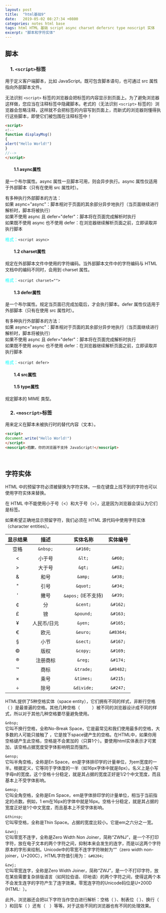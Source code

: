 ```yaml
---
layout: post
title:  "html基础9"
date:   2019-05-02 08:27:34 +0800
categories: notes html base
tags: html HTML 基础 script async charset defersrc type noscript 实体
excerpt: "脚本和字符实体"
---
```


## 脚本

### &emsp;1. `<script>`标签

用于定义客户端脚本，比如 JavaScript。既可包含脚本语句，也可通过 src 属性指向外部脚本文件。

无法识别 `<script>` 标签的浏览器会把标签的内容显示到页面上。为了避免浏览器这样做，您应当在注释标签中隐藏脚本。老式的（无法识别 `<script>` 标签的）浏览器会忽略注释，这样就不会把标签的内容写到页面上，而新式的浏览器则懂得执行这些脚本，即使它们被包围在注释标签中！

```html
<script>
<!--
function displayMsg()
{
alert("Hello World!")
}
//-->
</script> 
```

#### &emsp;&emsp;1.1 async属性

是一个布尔属性。async 属性一旦脚本可用，则会异步执行。async 属性仅适用于外部脚本（只有在使用 src 属性时）。

有多种执行外部脚本的方法：  
如果 async="async"：脚本相对于页面的其余部分异步地执行（当页面继续进行解析时，脚本将被执行）  
如果不使用 async 且 defer="defer"：脚本将在页面完成解析时执行  
如果既不使用 async 也不使用 defer：在浏览器继续解析页面之前，立即读取并执行脚本

<span style="color:aqua">格式：</span>`<script async>`

#### &emsp;&emsp;1.2 charset属性

规定在外部脚本文件中使用的字符编码。当外部脚本文件中的字符编码与 HTML 文档中的编码不同时，会用到 charset 属性。

<span style="color:aqua">格式：</span>`<script charset="">`

#### &emsp;&emsp;1.3 defer属性

是一个布尔属性。规定当页面已完成加载后，才会执行脚本。defer 属性仅适用于外部脚本（只有在使用 src 属性时）。

有多种执行外部脚本的方法：  
如果 async="async"：脚本相对于页面的其余部分异步地执行（当页面继续进行解析时，脚本将被执行）  
如果不使用 async 且 defer="defer"：脚本将在页面完成解析时执行  
如果既不使用 async 也不使用 defer：在浏览器继续解析页面之前，立即读取并执行脚本  

<span style="color:aqua">格式：</span>`<script defer>`

#### &emsp;&emsp;1.4 src属性

#### &emsp;&emsp;1.5 type属性

规定脚本的 MIME 类型。

### &emsp;2. `<noscript>`标签

用来定义在脚本未被执行时的替代内容（文本）。

```html
<script>
document.write("Hello World!")
</script>
<noscript>抱歉，你的浏览器不支持 JavaScript!</noscript>
```

&emsp;

## 字符实体

HTML 中的预留字符必须被替换为字符实体。一些在键盘上找不到的字符也可以使用字符实体来替换。

在 HTML 中不能使用小于号（<）和大于号（>），这是因为浏览器会误认为它们是标签。

如果希望正确地显示预留字符，我们必须在 HTML 源代码中使用字符实体（character entities）。

显示结果|描述|实体名称|实体编号
:-----:|:-:|:-------:|:-----:
 |空格|`&nbsp;`|`&#160;`
<|小于号|`&lt;`|`&#60;`
>|大于号|`&gt;`|`&#62;`
&|和号|`&amp;`|`&#38;`
"|引号|`&quot;`|`&#34;`
'|撇号|`&apos;` (IE不支持)|`&#39;`
￠|分|`&cent;`|`&#162;`
£|镑|`&pound;`|`&#163;`
¥|人民币/日元|`&yen;`|`&#165;`
€|欧元|`&euro;`|`&#8364;`
§|小节|`&sect;`|`&#167;`
©|版权|`&copy;`|`&#169;`
®|注册商标|`&reg;`|`&#174;`
™|商标|`&trade;`|`&#8482;`
×|乘号|`&times;`|`&#215;`
÷|除号|`&divide;`|`&#247;`

HTML提供了5种空格实体（space entity），它们拥有不同的样式，非断行空格（&nbsp;）是最普遍的空格。其他几种空格（ &ensp; &emsp; &thinsp; &zwnj;&zwj;）被不同的浏览器设计成不同的样式，所以对于其他几种空格要尽量避免使用。

`&nbsp;`  
它叫不换行空格，全称No-Break Space，它是最常见和我们使用最多的空格，大多数的人可能只接触了&nbsp;，它是按下space键产生的空格。在HTML中，如果你用空格键产生此空格，空格是不会累加的（只算1个）。要使用html实体表示才可累加，该空格占据宽度受字体影响明显而强烈。

`&ensp;`  
它叫半角空格，全称是En Space，en是字体排印学的计量单位，为em宽度的一半。根据定义，它等同于字体度的一半（如16px字体中就是8px）。名义上是小写字母n的宽度。这个空格十分稳定，就是其占据的宽度正好是1/2个中文宽度，而且基本上不受字体影响。

`&emsp;`  
它叫全角空格，全称是Em Space，em是字体排印学的计量单位，相当于当前指定的点数。例如，1 em在16px的字体中就是16px。空格十分稳定，就是其占据的宽度正好是1个中文宽度，而且基本上不受字体影响。

`&thinsp;`  
它叫窄空格，全称是Thin Space。占据的宽度比较小。它是em之六分之一宽。

`&zwnj;`  
它叫零宽不连字，全称是Zero Width Non Joiner，简称“ZWNJ”，是一个不打印字符，放在电子文本的两个字符之间，抑制本来会发生的连字，而是以这两个字符原本的字形来绘制。Unicode中的零宽不连字字符映射为“”（zero width non-joiner，U+200C），HTML字符值引用为： `&#8204;`

`&zwj;`  
它叫零宽连字，全称是Zero Width Joiner，简称“ZWJ”，是一个不打印字符，放在某些需要复杂排版语言（如阿拉伯语、印地语）的两个字符之间，使得这两个本不会发生连字的字符产生了连字效果。零宽连字符的Unicode码位是U+200D (HTML: ‍ ‍）。

此外，浏览器还会把以下字符当作空白进行解析：空格（&#x0020;）、制表位（&#x0009;）、换行（&#x000A;）和回车（&#x000D;）还有（&#12288;）等等。对于这些不同的浏览器也有不同的处理效果。
